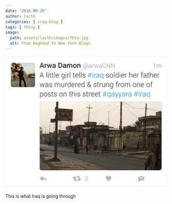 ```yaml
---
date: "2016-08-26"
author: laith
categories: [ iraq-blog ]
tags: [ fbtny ]
image:
  path: assets/laith/images/fbtn.jpg
  alt: From Baghdad To New York Blogs
---
```


![image](/assets/laith/posts/2016/images/tumblr_ocj560z5ym1uelmamo1_1280.png)

This is what Iraq is going through
